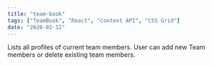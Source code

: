 ```yaml
---
title: "team-book"
tags: ["TeamBook", "React", "Context API", "CSS Grid"]
date: "2020-02-12"
---
```


Lists all profiles of current team members. User can add new Team members or delete existing team members.
